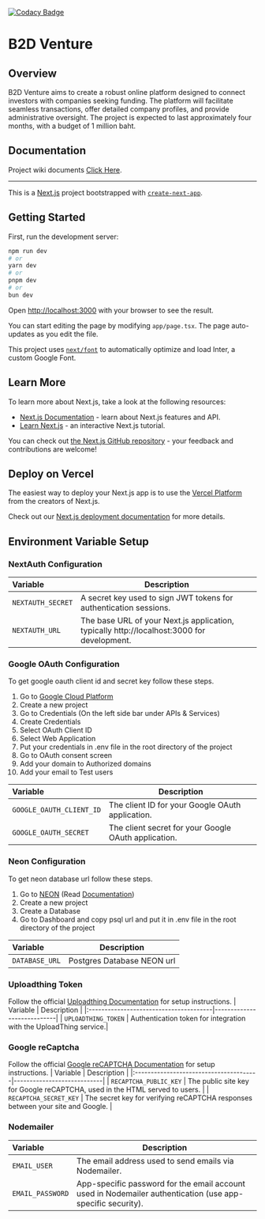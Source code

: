 [![Codacy Badge](https://app.codacy.com/project/badge/Grade/c0949a3f06ec4ba2b82b76f425a776e4)](https://app.codacy.com/gh/B2D-Venture/b2d-venture/dashboard?utm_source=gh&utm_medium=referral&utm_content=&utm_campaign=Badge_grade)
# B2D Venture

## Overview
B2D Venture aims to create a robust online platform designed to connect investors with companies seeking funding. The platform will facilitate seamless transactions, offer detailed company profiles, and provide administrative oversight. The project is expected to last approximately four months, with a budget of 1 million baht.

## Documentation
Project wiki documents [Click Here](https://github.com/B2D-Venture/b2d-venture/wiki).

---

This is a [Next.js](https://nextjs.org/) project bootstrapped with [`create-next-app`](https://github.com/vercel/next.js/tree/canary/packages/create-next-app).

## Getting Started

First, run the development server:

```bash
npm run dev
# or
yarn dev
# or
pnpm dev
# or
bun dev
```

Open [http://localhost:3000](http://localhost:3000) with your browser to see the result.

You can start editing the page by modifying `app/page.tsx`. The page auto-updates as you edit the file.

This project uses [`next/font`](https://nextjs.org/docs/basic-features/font-optimization) to automatically optimize and load Inter, a custom Google Font.

## Learn More

To learn more about Next.js, take a look at the following resources:

- [Next.js Documentation](https://nextjs.org/docs) - learn about Next.js features and API.
- [Learn Next.js](https://nextjs.org/learn) - an interactive Next.js tutorial.

You can check out [the Next.js GitHub repository](https://github.com/vercel/next.js/) - your feedback and contributions are welcome!

## Deploy on Vercel

The easiest way to deploy your Next.js app is to use the [Vercel Platform](https://vercel.com/new?utm_medium=default-template&filter=next.js&utm_source=create-next-app&utm_campaign=create-next-app-readme) from the creators of Next.js.

Check out our [Next.js deployment documentation](https://nextjs.org/docs/deployment) for more details.


## Environment Variable Setup

### NextAuth Configuration
| Variable                               | Description                |
|:---------------------------------------|----------------------------|
| `NEXTAUTH_SECRET`                     | A secret key used to sign JWT tokens for authentication sessions.  |
| `NEXTAUTH_URL`                  | The base URL of your Next.js application, typically http://localhost:3000 for development.  |


### Google OAuth Configuration
To get google oauth client id and secret key follow these steps.
1. Go to [Google Cloud Platform](https://console.cloud.google.com/)
2. Create a new project
3. Go to Credentials (On the left side bar under APIs & Services)
4. Create Credentials
5. Select OAuth Client ID
6. Select Web Application
7. Put your credentials in .env file in the root directory of the project
8. Go to OAuth consent screen
9. Add your domain to Authorized domains
10. Add your email to Test users

| Variable                               |Description                                                                        |
|:---------------------------------------|------------------------------------------------------------------------------------|
| `GOOGLE_OAUTH_CLIENT_ID`         | The client ID for your Google OAuth application.   |
| `GOOGLE_OAUTH_SECRET`              | The client secret for your Google OAuth application. |


### Neon Configuration

To get neon database url follow these steps.
1. Go to [NEON](https://neon.tech/) (Read [Documentation](https://neon.tech/docs/introduction))
2. Create a new project
3. Create a Database
4. Go to Dashboard and copy psql url and put it in .env file in the root directory of the project

| Variable                               | Description                |
|:---------------------------------------|----------------------------|
| `DATABASE_URL`                         | Postgres Database NEON url |

### Uploadthing Token
Follow the official [Uploadthing Documentation](https://docs.uploadthing.com/) for setup instructions.
| Variable                               | Description                |
|:---------------------------------------|----------------------------|
| `UPLOADTHING_TOKEN`           | Authentication token for integration with the UploadThing service.|


### Google reCaptcha
Follow the official [Google reCAPTCHA Documentation](https://developers.google.com/recaptcha/intro) for setup instructions.
| Variable                               | Description                |
|:---------------------------------------|----------------------------|
| `RECAPTCHA_PUBLIC_KEY`                         | The public site key for Google reCAPTCHA, used in the HTML served to users. |
| `RECAPTCHA_SECRET_KEY`                         | The secret key for verifying reCAPTCHA responses between your site and Google. |

### Nodemailer
| Variable                               | Description                |
|:---------------------------------------|----------------------------|
| `EMAIL_USER`                         | The email address used to send emails via Nodemailer. |
| `EMAIL_PASSWORD`                         | App-specific password for the email account used in Nodemailer authentication (use app-specific security). |

